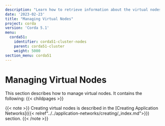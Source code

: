 ```yaml
---
description: "Learn how to retrieve information about the virtual nodes in a cluster, update their state, and upgrade their CPI."
date: '2023-02-23'
title: "Managing Virtual Nodes"
project: corda
version: 'Corda 5.1'
menu:
  corda51:
    identifier: corda51-cluster-nodes
    parent: corda51-cluster
    weight: 5000
section_menu: corda51
---
```

# Managing Virtual Nodes

This section describes how to manage virtual nodes. It contains the following:
{{< childpages >}}

{{< note >}}
Creating virtual nodes is described in the [Creating Application Networks]({{< relref"../../application-networks/creating/_index.md">}}) section.
{{< /note >}}
